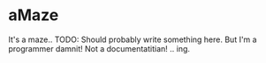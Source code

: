 # aMaze
It's a maze..
TODO: Should probably write something here. But I'm a programmer damnit! Not a documentatitian! ..
ing.
